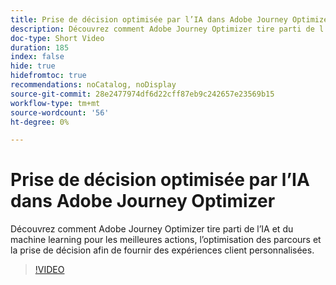 ```yaml
---
title: Prise de décision optimisée par l’IA dans Adobe Journey Optimizer
description: Découvrez comment Adobe Journey Optimizer tire parti de l’IA et du machine learning pour les meilleures actions, l’optimisation des parcours et la prise de décision afin de fournir des expériences client personnalisées.
doc-type: Short Video
duration: 185
index: false
hide: true
hidefromtoc: true
recommendations: noCatalog, noDisplay
source-git-commit: 28e2477974df6d22cff87eb9c242657e23569b15
workflow-type: tm+mt
source-wordcount: '56'
ht-degree: 0%

---
```



# Prise de décision optimisée par l’IA dans Adobe Journey Optimizer

Découvrez comment Adobe Journey Optimizer tire parti de l’IA et du machine learning pour les meilleures actions, l’optimisation des parcours et la prise de décision afin de fournir des expériences client personnalisées.

<!-- 62_S520_3442520_184_aipowered-decisioning-in-adobe-journey-optimizer -->
>[!VIDEO](https://video.tv.adobe.com/v/3460266/?learn=on&enablevpops=true&captions=fre_fr)
